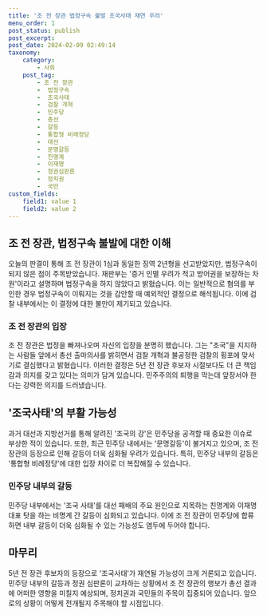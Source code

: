 ```yaml
---
title: '조 전 장관 법정구속 불발 조국사태 재연 우려'
menu_order: 1
post_status: publish
post_excerpt: 
post_date: 2024-02-09 02:49:14
taxonomy:
    category:
        - 사회
    post_tag:
        - 조 전 장관
        -  법정구속
        -  조국사태
        -  검찰 개혁
        -  민주당
        -  총선
        -  갈등
        -  통합형 비례정당
        -  대선
        -  문명갈등
        -  친명계
        -  이재명
        -  정권심판론
        -  정치권
        -  국민
custom_fields:
    field1: value 1
    field2: value 2
---
```


## 조 전 장관, 법정구속 불발에 대한 이해
오늘의 판결이 통해 조 전 장관이 1심과 동일한 징역 2년형을 선고받았지만, 법정구속이 되지 않은 점이 주목받았습니다. 재판부는 '증거 인멸 우려가 적고 방어권을 보장하는 차원'이라고 설명하며 법정구속을 하지 않았다고 밝혔습니다. 이는 일반적으로 혐의를 부인한 경우 법정구속이 이뤄지는 것을 감안할 때 예외적인 결정으로 해석됩니다. 이에 검찰 내부에서는 이 결정에 대한 불만이 제기되고 있습니다.
### 조 전 장관의 입장
조 전 장관은 법정을 빠져나오며 자신의 입장을 분명히 했습니다. 그는 "조국"을 지지하는 사람들 앞에서 총선 출마의사를 밝히면서 검찰 개혁과 불공정한 검찰의 횡포에 맞서기로 결심했다고 밝혔습니다. 이러한 결정은 5년 전 장관 후보자 시절보다도 더 큰 책임감과 의지를 갖고 있다는 의미가 담겨 있습니다. 민주주의의 퇴행을 막는데 앞장서야 한다는 강력한 의지를 드러냈습니다.
## '조국사태'의 부활 가능성
과거 대선과 지방선거를 통해 알려진 '조국의 강'은 민주당을 공격할 때 중요한 이슈로 부상한 적이 있습니다. 또한, 최근 민주당 내에서는 '문명갈등'이 불거지고 있으며, 조 전 장관의 등장으로 인해 갈등이 더욱 심화될 우려가 있습니다. 특히, 민주당 내부의 갈등은 '통합형 비례정당'에 대한 입장 차이로 더 복잡해질 수 있습니다.
### 민주당 내부의 갈등
민주당 내부에서는 '조국 사태'를 대선 패배의 주요 원인으로 지목하는 친명계와 이재명 대표 탓을 하는 비명계 간 갈등이 심화되고 있습니다. 이에 조 전 장관이 민주당에 합류하면 내부 갈등이 더욱 심화될 수 있는 가능성도 염두에 두어야 합니다.
## 마무리
5년 전 장관 후보자의 등장으로 '조국사태'가 재연될 가능성이 크게 거론되고 있습니다. 민주당 내부의 갈등과 정권 심판론이 교차하는 상황에서 조 전 장관의 행보가 총선 결과에 어떠한 영향을 미칠지 예상되며, 정치권과 국민들의 주목이 집중되어 있습니다. 앞으로의 상황이 어떻게 전개될지 주목해야 할 시점입니다.
